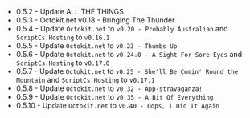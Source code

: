 * 0.5.2 - Update ALL THE THINGS
* 0.5.3 - Octokit.net v0.18 - Bringing The Thunder
* 0.5.4 - Update `Octokit.net` to `v0.20 - Probably Australian` and `ScriptCs.Hosting` to `v0.16.1`
* 0.5.5 - Update `Octokit.net` to `v0.23 - Thumbs Up`
* 0.5.6 - Update `Octokit.net` to `v0.24.0 - A Sight For Sore Eyes` and `ScriptCs.Hosting` to `v0.17.0`
* 0.5.7 - Update `Octokit.net` to `v0.25 - She'll Be Comin' Round the Mountain` and `ScriptCs.Hosting` to `v0.17.1`
* 0.5.8 - Update `Octokit.net` to `v0.32 - App-stravaganza!`
* 0.5.9 - Update `Octokit.net` to `v0.35 - A Bit Of Everything`
* 0.5.10 - Update `Octokit.net` to `v0.40 - Oops, I Did It Again`
